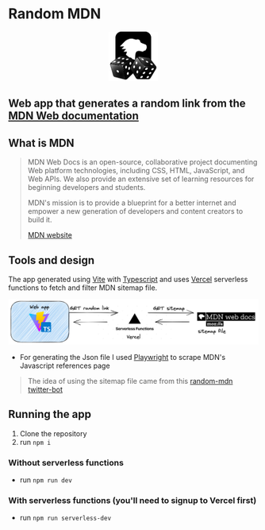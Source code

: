 # Random MDN

<center>
<img alt="logo" src="logo.png" width="100" height="100"/>
</center>

## Web app that generates a random link from the [MDN Web documentation]("https://developer.mozilla.org/en-US/")

## What is MDN

> MDN Web Docs is an open-source, collaborative project documenting Web platform technologies, including CSS, HTML, JavaScript, and Web APIs. We also provide an extensive set of learning resources for beginning developers and students.
>
> MDN's mission is to provide a blueprint for a better internet and empower a new generation of developers and content creators to build it.
>
> [MDN website](https://developer.mozilla.org/en-US/about)

## Tools and design

The app generated using [Vite](https://vitejs.dev/) with [Typescript](https://www.typescriptlang.org/) and uses [Vercel](https://vercel.com/docs/concepts/functions/serverless-functions) serverless functions to fetch and filter MDN sitemap file.

<img alt="system-design" src="design.png" />

- For generating the Json file I used [Playwright](https://playwright.dev/) to scrape MDN's Javascript references page

> The idea of using the sitemap file came from this [random-mdn twitter-bot](https://github.com/random-mdn/random-mdn-bot)

## Running the app

1. Clone the repository
2. run `npm i`

### Without serverless functions

- run `npm run dev`

### With serverless functions (you'll need to signup to Vercel first)

- run `npm run serverless-dev`
